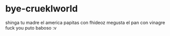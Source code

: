 # bye-crueklworld
shinga tu madre el america papitas con fhideoz
megusta el pan con vinagre
fuck you puto baboso :v
